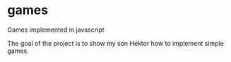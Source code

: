 # games
Games implemented in javascript

The goal of the project is to show my son Hektor how to implement simple games.
